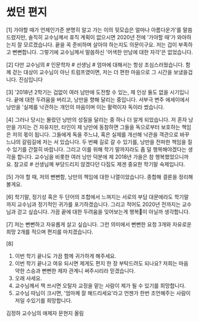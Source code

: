 # 썼던 편지 

[1] 가야할 때가 언제인가준 분명히 알고 가는 이의 뒷모습은 얼마나 아름다운가'를 말씀드렸지만, 솔직히 교수님께서 휴직 계획이 없으시면 2020년 전에 '가야할 때'가 와야하는지 잘 모르겠습니다. 끝을 꼭 준비하며 살아야 하는지도 의문이구요. 저는 겁이 부족하고 뻔뻔합니다. 그렇기에 교수님께서 말씀하신 '어색한 만남에 대한 자각'은 없었습니다.

[2] 다만 교수님의 # 인문학자 # 선생님 # 엄마에 대해서는 항상 조심스러웠습니다. 함께 걷는 대상이 교수님이 아닌 트럼프였이면, 저는 더 편한 마음으로 그 시간을 보냈을겁니다. 진심입니다

[3] '2018년 2학기는 겁없이 여러 남만에 도전할 수 있는, 제 인상 둘도 없을 시기입니다. 끝에 대한 두려움을 버리고, 낭만을 향해 달리는 중입니다. 서부극 변주 에세이에서 낭만을 '실제를 낙관하는 개인의 마음이며 이는 활력이자 독이라 썼습니다.

[4] 그러나 당시는 몰랐던 낭만의 성질을 달리는 중 하나 더 알게 되었습니다. 저 혼자 낭만을 가지는 건 자유지만, 타인이 제 낭만에 동참하면 그들을 독으로부터 보호하는 책임은 저의 몫이 됩니다. 그들에게 독을 주느냐, 혹은 실제를 개선해 낙관을 객관으로 바꾸느냐의 갈림길에 저는 서 있습니다. 두 번째 길로 갈 수 있기를, 낭만을 전파한 책임을 질 수 있기를 간절히 바랍니다. 그리고 이를 위해 학기 말까지라도 좀 덜 행복해야겠다는 생각을 합니다. 교수님을 비롯한 여러 낭만 덕분에 제 2018년 가을은 참 행복했었으니까요. 참고로 # 선생님께 부당드리지 않겠다던 다짐도 제겐 중요한 학기말 숙제입니다.

[5] 가야 할 때, 저의 뻔뻔함, 낭만의 책임에 대한 나열이었습니다. 종합해 결론을 정리해볼게요.

[6] 학기말, 정기성 혹은 두 단어의 조합에서 느껴지는 서로의 부담 대문에라도 학기말까지 교수님과 정기적인 귀가를 포기하겠습니다. 그리고 적어도 2020년 전까지는 교수님과 걷고 싶습니다. 가끔 끝에 대한 두려움을 잊어보는게 행복이 아닐까 생각합니다.

[7] 저는 뻔뻔하고 자유롭게 살고 싶습니다. 그런 의미에서 뻔뻔한 요청 3개와 자유로운 희망 2개를 적으며 편지를 마치겠습니다.

[8]
1. ﻿﻿﻿이번 학기 끝나도 가끔 함께 귀가하게 해주세요.
2. ﻿﻿﻿이번 학기 끝나고 여유 되시면 제게도 편지 한 장 부탁드려도 되나요? 저희는 마음 약한 스승과 뻔뻔한 제자 관계니 써주시리라 믿겠습니다.
3. 오래 사세요.
4. 교수님께서 책 쓰시면 오탈자 교정을 맡는 사람이 제가 될 수 있기를 희망합니다.
5. ﻿﻿﻿교수님 따님이 크시면, '엄마께 잘 해드리세요'라고 언젠가 한번 조언해주는 사람이 저일 수있기를 희망합니다.  

김정하 교수님의 애제자 문현지 올림